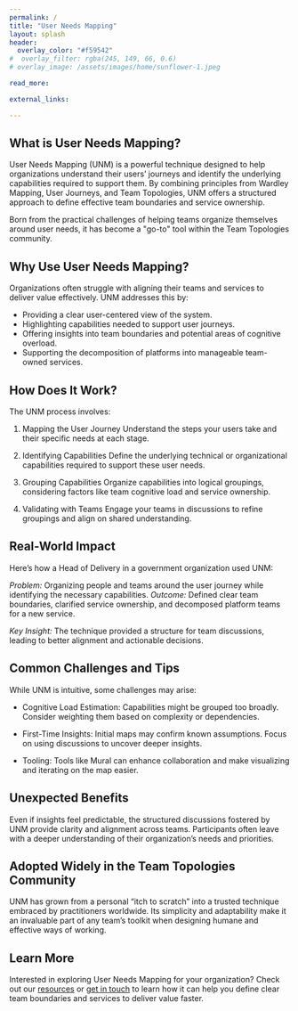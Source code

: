 ```yaml
---
permalink: /
title: "User Needs Mapping"
layout: splash
header: 
  overlay_color: "#f59542"
#  overlay_filter: rgba(245, 149, 66, 0.6)
# overlay_image: /assets/images/home/sunflower-1.jpeg

read_more:

external_links:

---
```



## What is User Needs Mapping?
User Needs Mapping (UNM) is a powerful technique designed to help organizations understand their users’ journeys and identify the underlying capabilities required to support them. By combining principles from Wardley Mapping, User Journeys, and Team Topologies, UNM offers a structured approach to define effective team boundaries and service ownership.

Born from the practical challenges of helping teams organize themselves around user needs, it has become a "go-to" tool within the Team Topologies community.

## Why Use User Needs Mapping?
Organizations often struggle with aligning their teams and services to deliver value effectively. UNM addresses this by:

- Providing a clear user-centered view of the system.
- Highlighting capabilities needed to support user journeys.
- Offering insights into team boundaries and potential areas of cognitive overload.
- Supporting the decomposition of platforms into manageable team-owned services.

## How Does It Work?
The UNM process involves:

1. Mapping the User Journey
Understand the steps your users take and their specific needs at each stage.

2. Identifying Capabilities
Define the underlying technical or organizational capabilities required to support these user needs.

3. Grouping Capabilities
Organize capabilities into logical groupings, considering factors like team cognitive load and service ownership.

4. Validating with Teams
Engage your teams in discussions to refine groupings and align on shared understanding.

## Real-World Impact
Here’s how a Head of Delivery in a government organization used UNM:

*Problem:* Organizing people and teams around the user journey while identifying the necessary capabilities.
*Outcome:* Defined clear team boundaries, clarified service ownership, and decomposed platform teams for a new service.

*Key Insight:* The technique provided a structure for team discussions, leading to better alignment and actionable decisions.

## Common Challenges and Tips
While UNM is intuitive, some challenges may arise:

- Cognitive Load Estimation:
  Capabilities might be grouped too broadly. Consider weighting them based on complexity or dependencies.

- First-Time Insights:
  Initial maps may confirm known assumptions. Focus on using discussions to uncover deeper insights.

- Tooling:
  Tools like Mural can enhance collaboration and make visualizing and iterating on the map easier.

## Unexpected Benefits
Even if insights feel predictable, the structured discussions fostered by UNM provide clarity and alignment across teams. Participants often leave with a deeper understanding of their organization’s needs and priorities.

## Adopted Widely in the Team Topologies Community
UNM has grown from a personal “itch to scratch” into a trusted technique embraced by practitioners worldwide. Its simplicity and adaptability make it an invaluable part of any team’s toolkit when designing humane and effective ways of working.

## Learn More
Interested in exploring User Needs Mapping for your organization? Check out our [resources](./resources) or [get in touch](./contact) to learn how it can help you define clear team boundaries and services to deliver value faster.

